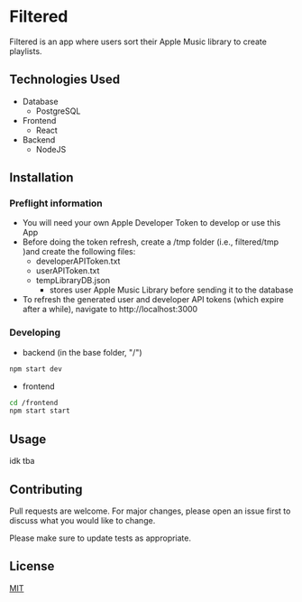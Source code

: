 # Filtered

Filtered is an app where users sort their Apple Music library to create playlists.

## Technologies Used

- Database
  - PostgreSQL
- Frontend
  - React
- Backend
  - NodeJS
  
## Installation

### Preflight information

- You will need your own Apple Developer Token to develop or use this App
- Before doing the token refresh, create a /tmp folder (i.e., filtered/tmp )and create the following files:
  - developerAPIToken.txt
  - userAPIToken.txt
  - tempLibraryDB.json
    - stores user Apple Music Library before sending it to the database
- To refresh the generated user and developer API tokens (which expire after a while), navigate to http://localhost:3000

### Developing

- backend (in the base folder, "/")

```bash
npm start dev
```

- frontend

```bash
cd /frontend
npm start start
```

## Usage

idk tba

## Contributing

Pull requests are welcome. For major changes, please open an issue first
to discuss what you would like to change.

Please make sure to update tests as appropriate.

## License

[MIT](https://choosealicense.com/licenses/mit/)